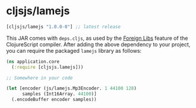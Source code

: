 # cljsjs/lamejs

[](dependency)
```clojure
[cljsjs/lamejs "1.0.0-0"] ;; latest release
```
[](/dependency)

This JAR comes with `deps.cljs`, as used by the [Foreign Libs][flibs]
feature of the ClojureScript compiler. After adding the above dependency
to your project, you can require the packaged `lamejs` library as
follows:

```clojure
(ns application.core
  (:require [cljsjs.lamejs]))

;; Somewhere in your code

(let [encoder (js/lamejs.Mp3Encoder. 1 44100 128)
      samples (Int16Array. 44100)]
  (.encodeBuffer encoder samples))
```

[flibs]: https://github.com/clojure/clojurescript/wiki/Packaging-Foreign-Dependencies

